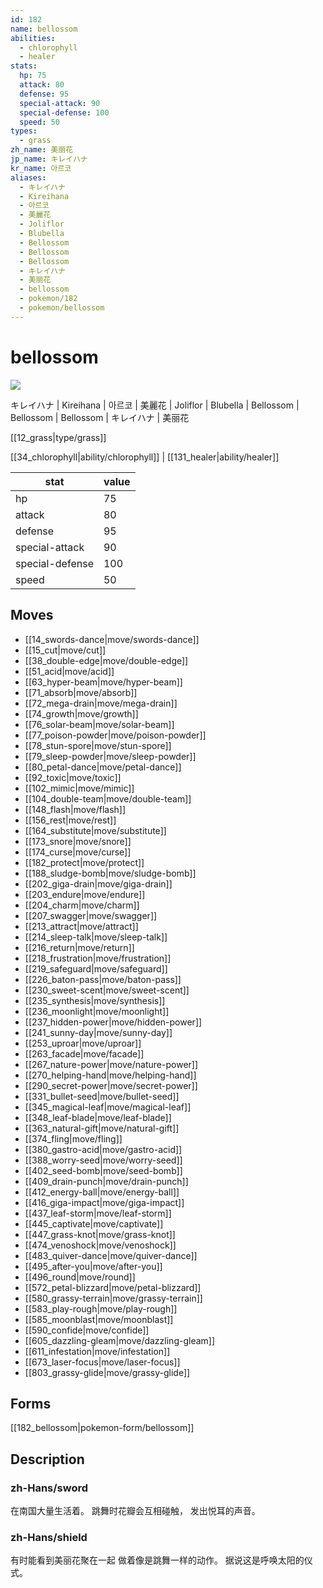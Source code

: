 ```yaml
---
id: 182
name: bellossom
abilities:
  - chlorophyll
  - healer
stats:
  hp: 75
  attack: 80
  defense: 95
  special-attack: 90
  special-defense: 100
  speed: 50
types:
  - grass
zh_name: 美丽花
jp_name: キレイハナ
kr_name: 아르코
aliases:
  - キレイハナ
  - Kireihana
  - 아르코
  - 美麗花
  - Joliflor
  - Blubella
  - Bellossom
  - Bellossom
  - Bellossom
  - キレイハナ
  - 美丽花
  - bellossom
  - pokemon/182
  - pokemon/bellossom
---
```

# bellossom

![](https://raw.githubusercontent.com/PokeAPI/sprites/master/sprites/pokemon/182.png)

キレイハナ | Kireihana | 아르코 | 美麗花 | Joliflor | Blubella | Bellossom | Bellossom | Bellossom | キレイハナ | 美丽花

[[12_grass|type/grass]]

[[34_chlorophyll|ability/chlorophyll]] | [[131_healer|ability/healer]]

|stat|value|
|---|---|
|hp|75|
|attack|80|
|defense|95|
|special-attack|90|
|special-defense|100|
|speed|50|


## Moves

- [[14_swords-dance|move/swords-dance]]
- [[15_cut|move/cut]]
- [[38_double-edge|move/double-edge]]
- [[51_acid|move/acid]]
- [[63_hyper-beam|move/hyper-beam]]
- [[71_absorb|move/absorb]]
- [[72_mega-drain|move/mega-drain]]
- [[74_growth|move/growth]]
- [[76_solar-beam|move/solar-beam]]
- [[77_poison-powder|move/poison-powder]]
- [[78_stun-spore|move/stun-spore]]
- [[79_sleep-powder|move/sleep-powder]]
- [[80_petal-dance|move/petal-dance]]
- [[92_toxic|move/toxic]]
- [[102_mimic|move/mimic]]
- [[104_double-team|move/double-team]]
- [[148_flash|move/flash]]
- [[156_rest|move/rest]]
- [[164_substitute|move/substitute]]
- [[173_snore|move/snore]]
- [[174_curse|move/curse]]
- [[182_protect|move/protect]]
- [[188_sludge-bomb|move/sludge-bomb]]
- [[202_giga-drain|move/giga-drain]]
- [[203_endure|move/endure]]
- [[204_charm|move/charm]]
- [[207_swagger|move/swagger]]
- [[213_attract|move/attract]]
- [[214_sleep-talk|move/sleep-talk]]
- [[216_return|move/return]]
- [[218_frustration|move/frustration]]
- [[219_safeguard|move/safeguard]]
- [[226_baton-pass|move/baton-pass]]
- [[230_sweet-scent|move/sweet-scent]]
- [[235_synthesis|move/synthesis]]
- [[236_moonlight|move/moonlight]]
- [[237_hidden-power|move/hidden-power]]
- [[241_sunny-day|move/sunny-day]]
- [[253_uproar|move/uproar]]
- [[263_facade|move/facade]]
- [[267_nature-power|move/nature-power]]
- [[270_helping-hand|move/helping-hand]]
- [[290_secret-power|move/secret-power]]
- [[331_bullet-seed|move/bullet-seed]]
- [[345_magical-leaf|move/magical-leaf]]
- [[348_leaf-blade|move/leaf-blade]]
- [[363_natural-gift|move/natural-gift]]
- [[374_fling|move/fling]]
- [[380_gastro-acid|move/gastro-acid]]
- [[388_worry-seed|move/worry-seed]]
- [[402_seed-bomb|move/seed-bomb]]
- [[409_drain-punch|move/drain-punch]]
- [[412_energy-ball|move/energy-ball]]
- [[416_giga-impact|move/giga-impact]]
- [[437_leaf-storm|move/leaf-storm]]
- [[445_captivate|move/captivate]]
- [[447_grass-knot|move/grass-knot]]
- [[474_venoshock|move/venoshock]]
- [[483_quiver-dance|move/quiver-dance]]
- [[495_after-you|move/after-you]]
- [[496_round|move/round]]
- [[572_petal-blizzard|move/petal-blizzard]]
- [[580_grassy-terrain|move/grassy-terrain]]
- [[583_play-rough|move/play-rough]]
- [[585_moonblast|move/moonblast]]
- [[590_confide|move/confide]]
- [[605_dazzling-gleam|move/dazzling-gleam]]
- [[611_infestation|move/infestation]]
- [[673_laser-focus|move/laser-focus]]
- [[803_grassy-glide|move/grassy-glide]]

## Forms



[[182_bellossom|pokemon-form/bellossom]]

## Description

### zh-Hans/sword

在南国大量生活着。
跳舞时花瓣会互相碰触，
发出悦耳的声音。

### zh-Hans/shield

有时能看到美丽花聚在一起
做着像是跳舞一样的动作。
据说这是呼唤太阳的仪式。

